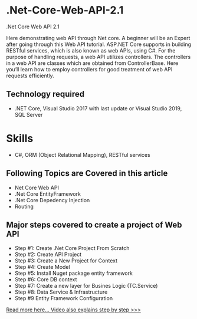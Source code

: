 # .Net-Core-Web-API-2.1
.Net Core Web API 2.1

Here demonstrating web API through Net core. A beginner will be an Expert after going through this Web API tutorial. ASP.NET Core supports 
in building RESTful services, which is also known as web APIs, using C#. For the purpose of handling requests, 
a web API utilizes controllers. The controllers in a web API are classes which are obtained from ControllerBase. 
Here you’ll learn how to employ controllers for good treatment of web API requests efficiently.

## Technology required 
* .NET Core, Visual Studio 2017 with last update or Visual Studio 2019, SQL Server 
# Skills
* C#, ORM (Object Relational Mapping), RESTful services
## Following Topics are Covered in this article
* Net Core Web API
* .Net Core EntityFramework
* .Net Core Depedency Injection
* Routing
## Major steps covered to create a project of Web API
* Step #1: Create .Net Core Project From Scratch
* Step #2: Create API Project
* Step #3: Create a New Project for Context
* Step #4: Create Model
* Step #5: Install Nuget package entity framework
* Step #6: Core DB context
* Step #7: Create a new layer for Busines Logic (TC.Service)
* Step #8: Data Service & Infrastructure
* Step #9 Entity Framework Configuration

[Read more here... ](https://www.technologycrowds.com/2019/12/net-core-web-api-tutorial.html) 
[Video also explains step by step >>> ](https://www.youtube.com/watch?v=lfZHKftuQoY&t=1053s)
